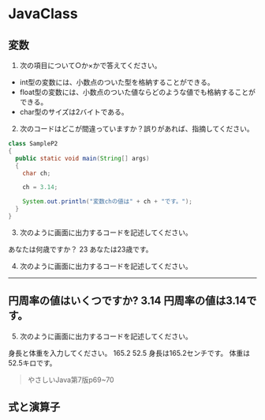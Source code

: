 # JavaClass

## 変数
1. 次の項目について○か×かで答えてください。
 -  int型の変数には、小数点のついた型を格納することができる。
 -  float型の変数には、小数点のついた値ならどのような値でも格納することができる。
 -  char型のサイズは2バイトである。

2. 次のコードはどこが間違っていますか？誤りがあれば、指摘してください。
~~~ Java
class SampleP2
{
  public static void main(String[] args)
  {
    char ch;

    ch = 3.14;

    System.out.println("変数chの値は" + ch + "です。");
  }
}
~~~

3. 次のように画面に出力するコードを記述してください。

あなたは何歳ですか？
23
あなたは23歳です。


4. 次のように画面に出力するコードを記述してください。
---
円周率の値はいくつですか?
3.14
円周率の値は3.14です。
---

5. 次のように画面に出力するコードを記述してください。

身長と体重を入力してください。
165.2
52.5
身長は165.2センチです。
体重は52.5キロです。


> やさしいJava第7版p69~70

## 式と演算子
